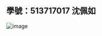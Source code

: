 ## 學號：513717017 沈佩如

![image](https://github.com/user-attachments/assets/e9833a7c-e3c5-469e-adbe-a87200f5bfa8)
